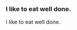 
### I like to eat <i class="em em-hamburger fa-3x"></i> well done.

I like to eat <i class="em em-hamburger fa-3x"></i> well done.

## <i class="em em-satellite_antenna"></i>

#### <i class="em em-honeybee"></i>

#### <i class="em em-fish"></i>
